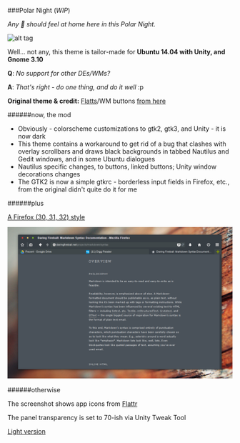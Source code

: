 ###Polar Night (_WIP_)

>

_Any :penguin: should feel at home here in this Polar Night._


![alt tag](https://raw.githubusercontent.com/baurigae/polar-night/master/polarnight.png)


Well... not any, this theme is tailor-made for **Ubuntu 14.04 with Unity, and Gnome 3.10**

**Q**: _No support for other DEs/WMs?_

**A**: _That's right - do one thing, and do it well_ :p

**Original theme & credit:** [Flatts](http://nale12.deviantart.com/#/art/Flatts-09022014-432924057?hf=1)/WM buttons [from here](http://vinceliuice.deviantart.com/#/art/Flattice-461445311?hf=1)

######now, the mod


- Obviously - colorscheme customizations to gtk2, gtk3, and Unity - it is now dark
- This theme contains a workaround to get rid of a bug that clashes with overlay scrollbars and draws black backgrounds in tabbed Nautilus and Gedit windows, and in some Ubuntu dialogues
- Nautilus specific changes, to buttons, linked buttons; Unity window decorations changes
- The GTK2 is now a simple gtkrc - borderless input fields in Firefox, etc., from the original didn't quite do it for me

######plus


[A Firefox (30, 31, 32) style](https://github.com/baurigae/firefox-mods/blob/master/OVCephei.css)

![alt tag](https://raw.githubusercontent.com/baurigae/firefox-mods/master/OVCepheiscrot.png)

######otherwise


The screenshot shows app icons from [Flattr](https://github.com/NitruxSA/flattr-icons)

The panel transparency is set to 70-ish via Unity Tweak Tool

[Light version](https://github.com/baurigae/plesetsk)
